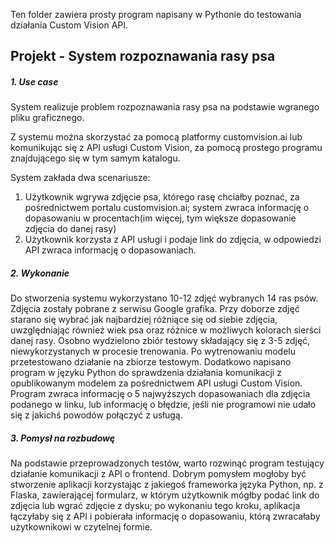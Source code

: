 Ten folder zawiera prosty program napisany w Pythonie do testowania działania Custom Vision API.

## Projekt - System rozpoznawania rasy psa

##### 1. Use case

System realizuje problem rozpoznawania rasy psa na podstawie wgranego pliku graficznego.

Z systemu można skorzystać za pomocą platformy customvision.ai lub komunikując się z API usługi Custom Vision, za pomocą prostego programu znajdującego się w tym samym katalogu.

System zakłada dwa scenariusze:

1. Użytkownik wgrywa zdjęcie psa, którego rasę chciałby poznać, za pośrednictwem portalu customvision.ai; system zwraca informację o dopasowaniu w procentach(im więcej, tym większe dopasowanie zdjęcia do danej rasy)
2. Użytkownik korzysta z API usługi i podaje link do zdjęcia, w odpowiedzi API zwraca informację o dopasowaniach.

##### 2. Wykonanie

Do stworzenia systemu wykorzystano 10-12 zdjęć wybranych 14 ras psów. Zdjęcia zostały pobrane z serwisu Google grafika. Przy doborze zdjęć starano się wybrać jak najbardziej różniące się od siebie zdjęcia, uwzględniając również wiek psa oraz różnice w możliwych kolorach sierści danej rasy. Osobno wydzielono zbiór testowy składający się z 3-5 zdjęć, niewykorzystanych w procesie trenowania. Po wytrenowaniu modelu przetestowano działanie na zbiorze testowym. Dodatkowo napisano program w języku Python do sprawdzenia działania komunikacji z opublikowanym modelem za pośrednictwem API usługi Custom Vision. Program zwraca informację o 5 najwyższych dopasowaniach dla zdjęcia podanego w linku, lub informację o błędzie, jeśli nie programowi nie udało się z jakichś powodów połączyć z usługą.

##### 3. Pomysł na rozbudowę

Na podstawie przeprowadzonych testów, warto rozwinąć program testujący działanie komunikacji z API o frontend. Dobrym pomysłem mogłoby być stworzenie aplikacji korzystając z jakiegoś frameworka języka Python, np. z Flaska, zawierającej formularz, w którym użytkownik mógłby podać link do zdjęcia lub wgrać zdjęcie z dysku; po wykonaniu tego kroku, aplikacja łączyłaby się z API i pobierała informację o dopasowaniu, którą zwracałaby użytkownikowi w czytelnej formie.

